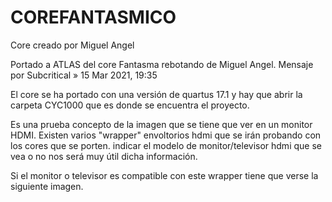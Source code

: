 # COREFANTASMICO
Core creado por Miguel Angel

Portado a ATLAS del core Fantasma rebotando de Miguel Angel.
Mensaje por Subcritical » 15 Mar 2021, 19:35

El core se ha portado con una versión de quartus 17.1 y hay que abrir la carpeta CYC1000 que es donde se encuentra el proyecto.

Es una prueba concepto de la imagen que se tiene que ver en un monitor HDMI.
Existen varios "wrapper" envoltorios hdmi que se irán probando con los cores que se porten.
indicar el modelo de monitor/televisor hdmi que se vea o no nos será muy útil dicha información.

Si el monitor o televisor es compatible con este wrapper tiene que verse la siguiente imagen.


